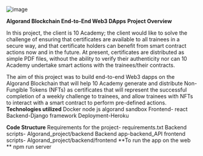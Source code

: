![image](https://user-images.githubusercontent.com/53911989/174500562-3d182b0c-069c-4956-b2b3-77267a1bfe3f.png)

**Algorand Blockchain End-to-End Web3 DApps**
   **Project Overview**

In this project, the client is 10 Academy; the client would like to solve the challenge of ensuring that certificates are available to all trainees in a secure way, and that certificate holders can benefit from smart contract actions now and in the future. At present, certificates are distributed as simple PDF files, without the ability to verify their authenticity nor can 10 Academy undertake smart actions with the trainees/their contracts.

The aim of this project was to build end-to-end Web3 dapps on the Algorand Blockchain that will help 10 Academy generate and distribute Non-Fungible Tokens (NFTs) as certificates that will represent the successful completion of a weekly challenge to trainees, and allow trainees with NFTs to interact with a smart contract to perform pre-defined actions.
**Technologies utilized**
Docker
node js
algorand sandbox
Frontend- react
Backend-Django framework
Deployment-Heroku

**Code Structure**
Requirements for the project- requirements.txt
Backend scripts- Algorand_project/backend
Backend app-backend_API
frontend scripts- Algorand_project/backend/frontend
**To run the app on the web **
npm run server

